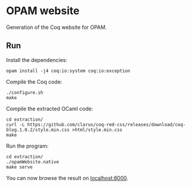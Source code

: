 # OPAM website
Generation of the Coq website for OPAM.

## Run
Install the dependencies:

    opam install -j4 coq:io:system coq:io:exception

Compile the Coq code:

    ./configure.sh
    make

Compile the extracted OCaml code:

    cd extraction/
    curl -L https://github.com/clarus/coq-red-css/releases/download/coq-blog.1.0.2/style.min.css >html/style.min.css
    make

Run the program:

    cd extraction/
    ./opamWebsite.native
    make serve

You can now browse the result on [localhost:8000](http://localhost:8000/).
